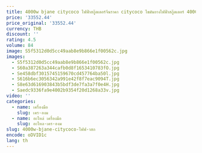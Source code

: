 ```yaml
---
title: 4000w bjane citycoco ไฟฟ้าสกู๊ตเตอร์จีนราคา citycoco ไขมันยางไฟฟ้าสกู๊ตเตอร์ 4000w ไฟฟ้าสกู๊ตเตอร์
price: '33552.44'
price_original: '33552.44'
currency: THB
discount: ''
rating: 4.5
volume: 84
image: S5f5312d0d5cc49aab8e9b866e1f00562c.jpg
images:
  - S5f5312d0d5cc49aab8e9b866e1f00562c.jpg
  - S60a387263a344cafb0d8f1653410783fO.jpg
  - Se458dbf3015745159670cd457764ba50l.jpg
  - S616b6ec3056342a991e42f8f7eac9094T.jpg
  - S8e63d616903843b5bdf3de7fa3a7f0e4H.jpg
  - Saedc9336fa9e4002b9354f20d1268a33v.jpg
video: ''
categories:
  - name: เครื่องมือ
    slug: เคร-องม
  - name: อะไหล่ เครื่องมือ
    slug: อะไหล-เคร-องม
slug: 4000w-bjane-citycoco-ไฟฟ-าสก
encode: oDVID1c
lang: th
---
```

  